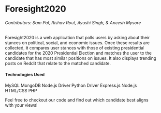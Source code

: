 # Foresight2020

###### Contributors: Sam Pal, Rishav Rout, Ayushi Singh, & Aneesh Mysore

Foresight2020 is a web application that polls users by asking about their stances on political, social, and economic issues. Once these results are collected, it compares user stances with those of existing presidential candidates for the 2020 Presidential Election and matches the user to the candidate that has most similar positions on issues. It also displays trending posts on Reddit that relate to the matched candidate. 

#### Technologies Used
MySQL
MongoDB
  Node.js Driver
  Python Driver
Express.js
Node.js
HTML/CSS
PHP

Feel free to checkout our code and find out which candidate best aligns with your views!
